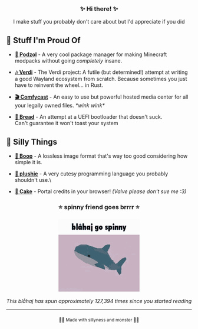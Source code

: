 <div align="center">

### ✨ Hi there! ✨

I make stuff you probably don't care about but I'd appreciate if you did

</div>

## 🌟 Stuff I'm Proud Of

- [**🌿 Podzol**](https://github.com/morr0ne/podzol) - A very cool package
  manager for making Minecraft modpacks without going _completely_ insane.

- [**🎶 Verdi**](https://github.com/verdiwm/verdi) - The Verdi project: A futile
  (but determined!) attempt at writing a good Wayland ecosystem from scratch.
  Because sometimes you just have to reinvent the wheel... in Rust.

- [**🎬 Comfycast**](https://github.com/comfycast/comfycast) - An easy to use
  but powerful hosted media center for all your legally owned files. _\*wink
  wink\*_

- [**🍞 Bread**](https://github.com/bread-bootloader/bread) - An attempt at a
  UEFI bootloader that doesn't suck.\
  Can't guarantee it won't toast your system

## 🌈 Silly Things

- [**📸 Boop**](https://github.com/morr0ne/boop) - A lossless image format
  that's way too good considering how simple it is.

- [**🧸 plushie**](https://github.com/plushie-lang/plushie) - A very cutesy
  programming language you probably shouldn't use.\

- [**🎂 Cake**](https://github.com/morr0ne/cake) - Portal credits in your
  browser! _(Valve please don't sue me :3)_

<div align="center">

### ⭐️ spinny friend goes brrrr ⭐️

![spinning blåhaj](blahaj.gif)

_This blåhaj has spun approximately 127,394 times since you started reading_

---

<sub>🏳️‍⚧️ Made with sillyness and monster 🏳️‍⚧️</sub>

</div>
